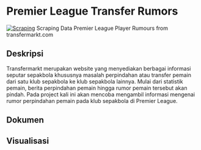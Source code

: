 # Premier League Transfer Rumors
[![Scraping](https://github.com/rismandwij/transfermarkt-rumors/actions/workflows/scrape_tf.yml/badge.svg)](https://github.com/rismandwij/transfermarkt-rumors/actions/workflows/scrape_tf.yml)
Scraping Data Premier League Player Rumours from transfermarkt.com

## Deskripsi
Transfermarkt merupakan website yang menyediakan berbagai informasi seputar sepakbola khususnya masalah perpindahan atau transfer pemain dari satu klub sepakbola ke klub sepakbola lainnya. Mulai dari statistik pemain, berita perpindahan pemain hingga rumor pemain tersebut akan pindah. Pada project kali ini akan mencoba mengambil informasi mengenai rumor perpindahan pemain pada klub sepakbola di Premier League.  

## Dokumen

## Visualisasi

